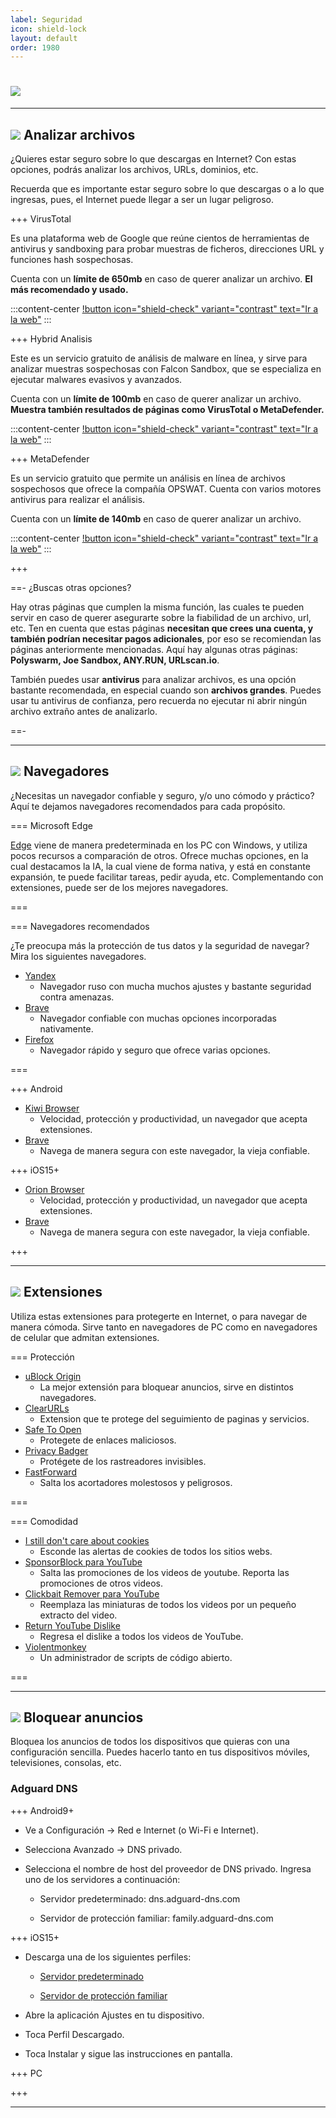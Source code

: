 ```yaml
---
label: Seguridad
icon: shield-lock
layout: default
order: 1980
---
```


# ![](https://i.postimg.cc/x1XN2cXT/seguridaaaaaaaaa.png)

---

## ![](https://i.postimg.cc/fyHqs50r/Proyecto-nuevo-2.png) Analizar archivos


¿Quieres estar seguro sobre lo que descargas en Internet? Con estas opciones, podrás analizar los archivos, URLs, dominios, etc.

Recuerda que es importante estar seguro sobre lo que descargas o a lo que ingresas, pues, el Internet puede llegar a ser un lugar peligroso.



+++ VirusTotal


Es una plataforma web de Google que reúne cientos de herramientas de antivirus y sandboxing para probar muestras de ficheros, direcciones URL y funciones hash sospechosas.

Cuenta con un **límite de 650mb** en caso de querer analizar un archivo. **El más recomendado y usado.**

:::content-center
[!button icon="shield-check" variant="contrast" text="Ir a la web"](https://www.virustotal.com/gui/home/upload)
:::


+++ Hybrid Analisis


Este es un servicio gratuito de análisis de malware en línea, y sirve para analizar muestras sospechosas con Falcon Sandbox, que se especializa en ejecutar malwares evasivos y avanzados.

Cuenta con un **límite de 100mb** en caso de querer analizar un archivo. **Muestra también resultados de páginas como VirusTotal o MetaDefender.**

:::content-center
[!button icon="shield-check" variant="contrast" text="Ir a la web"](https://www.hybrid-analysis.com/)
:::


+++ MetaDefender


Es un servicio gratuito que permite un análisis en línea de archivos sospechosos que ofrece la compañía OPSWAT. Cuenta con varios motores antivirus para realizar el análisis.

Cuenta con un **límite de 140mb** en caso de querer analizar un archivo.


:::content-center
[!button icon="shield-check" variant="contrast" text="Ir a la web"](https://metadefender.opswat.com)
:::


+++


==- ¿Buscas otras opciones?


Hay otras páginas que cumplen la misma función, las cuales te pueden servir en caso de querer asegurarte sobre la fiabilidad de un archivo, url, etc. Ten en cuenta que estas páginas **necesitan que crees una cuenta, y también podrían necesitar pagos adicionales**, por eso se recomiendan las páginas anteriormente mencionadas. Aquí hay algunas otras páginas: **Polyswarm, Joe Sandbox, ANY.RUN, URLscan.io**.

También puedes usar **antivirus** para analizar archivos, es una opción bastante recomendada, en especial cuando son **archivos grandes**. Puedes usar tu antivirus de confianza, pero recuerda no ejecutar ni abrir ningún archivo extraño antes de analizarlo.

==-


---


## ![](https://i.postimg.cc/fyHqs50r/Proyecto-nuevo-2.png) Navegadores


¿Necesitas un navegador confiable y seguro, y/o uno cómodo y práctico? Aquí te dejamos navegadores recomendados para cada propósito.


=== Microsoft Edge

[Edge]((https://www.microsoft.com/es-es/edge/download?form=MA13FJ)) viene de manera predeterminada en los PC con Windows, y utiliza pocos recursos a comparación de otros. Ofrece muchas opciones, en la cual destacamos la IA, la cual viene de forma nativa, y está en constante expansión, te puede facilitar tareas, pedir ayuda, etc. Complementando con extensiones, puede ser de los mejores navegadores.

===

=== Navegadores recomendados


¿Te preocupa más la protección de tus datos y la seguridad de navegar? Mira los siguientes navegadores.


- [Yandex](https://browser.yandex.com/?from=morda_icon_yandex_com&banerid=3401000000)
    - Navegador ruso con mucha muchos ajustes y bastante seguridad contra amenazas.
- [Brave](https://brave.com/es/download/)
    - Navegador confiable con muchas opciones incorporadas nativamente.
- [Firefox](https://www.mozilla.org/es-CL/firefox/new/)
    - Navegador rápido y seguro que ofrece varias opciones.


===


+++ Android

- [Kiwi Browser](https://play.google.com/store/apps/details?id=com.kiwibrowser.browser)
    - Velocidad, protección y productividad, un navegador que acepta extensiones.
- [Brave](https://play.google.com/store/apps/details?id=com.brave.browser) 
    - Navega de manera segura con este navegador, la vieja confiable.

+++ iOS15+

- [Orion Browser](https://apps.apple.com/cl/app/orion-browser-by-kagi/id1484498200)
    - Velocidad, protección y productividad, un navegador que acepta extensiones.
- [Brave](https://apps.apple.com/cl/app/brave-navegador-web-privado/id1052879175) 
    - Navega de manera segura con este navegador, la vieja confiable.

+++


---


## ![](https://i.postimg.cc/fyHqs50r/Proyecto-nuevo-2.png) **Extensiones**


Utiliza estas extensiones para protegerte en Internet, o para navegar de manera cómoda. Sirve tanto en navegadores de PC como en navegadores de celular que admitan extensiones.


=== Protección

- [uBlock Origin](https://github.com/gorhill/uBlock)
    - La mejor extensión para bloquear anuncios, sirve en distintos navegadores.
- [ClearURLs](https://docs.clearurls.xyz/1.23.0/#download)
    - Extension que te protege del seguimiento de paginas y servicios.
- [Safe To Open](https://safetoopen.com/)
    - Protegete de enlaces maliciosos.
- [Privacy Badger](https://privacybadger.org/)
    - Protégete de los rastreadores invisibles.
- [FastForward](https://fastforward.team/)
    - Salta los acortadores molestosos y peligrosos.

===

=== Comodidad 


- [I still don't care about cookies](https://github.com/OhMyGuus/I-Still-Dont-Care-About-Cookies)
    - Esconde las alertas de cookies de todos los sitios webs.
- [SponsorBlock para YouTube](https://sponsor.ajay.app/)
    - Salta las promociones de los videos de youtube. Reporta las promociones de otros videos.
- [Clickbait Remover para YouTube](https://github.com/pietervanheijningen/clickbait-remover-for-youtube)
    - Reemplaza las miniaturas de todos los videos por un pequeño extracto del video. 
- [Return YouTube Dislike](https://returnyoutubedislike.com/)
    - Regresa el dislike a todos los videos de YouTube.
- [Violentmonkey](https://violentmonkey.github.io/)
    - Un administrador de scripts de código abierto.
    
    
===


---

## ![](https://i.postimg.cc/fyHqs50r/Proyecto-nuevo-2.png) Bloquear anuncios

Bloquea los anuncios de todos los dispositivos que quieras con una configuración sencilla. Puedes hacerlo tanto en tus dispositivos móviles, televisiones, consolas, etc.


### Adguard DNS


+++ Android9+


- Ve a Configuración → Red e Internet (o Wi-Fi e Internet).


- Selecciona Avanzado → DNS privado.


- Selecciona el nombre de host del proveedor de DNS privado. Ingresa uno de los servidores a continuación:

    - Servidor predeterminado: dns.adguard-dns.com

    - Servidor de protección familiar: family.adguard-dns.com


+++ iOS15+


- Descarga una de los siguientes perfiles:


    - [Servidor predeterminado](https://github.com/NOIR-DexPrkr/dexco-files/raw/main/uploads/iOS%20cofig%20dns/adguard-dns.mobileconfig)
    
    - [Servidor de protección familiar](https://github.com/NOIR-DexPrkr/dexco-files/raw/main/uploads/iOS%20cofig%20dns/adguard-dns-family.mobileconfig)


- Abre la aplicación Ajustes en tu dispositivo.


- Toca Perfil Descargado.


- Toca Instalar y sigue las instrucciones en pantalla.


+++ PC





+++


---


